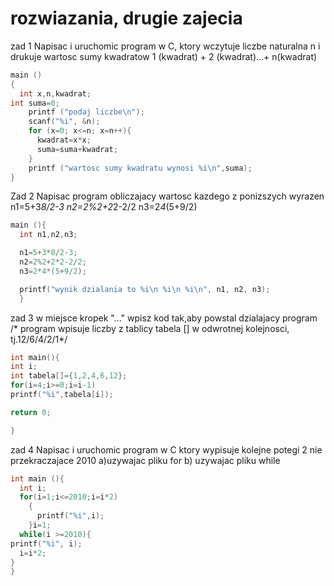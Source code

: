 # rozwiazania, drugie zajecia
zad 1
Napisac i uruchomic program w C, ktory wczytuje liczbe naturalna n
i drukuje wartosc sumy kwadratow 1 (kwadrat) + 2 (kwadrat)...+ n(kwadrat)

```c
main ()
{
  int x,n,kwadrat;
int suma=0;
    printf ("podaj liczbe\n");
    scanf("%i", &n);
    for (x=0; x<=n; x=n++){
      kwadrat=x*x;
      suma=suma+kwadrat;
    }
    printf ("wartosc sumy kwadratu wynosi %i\n",suma);
}
```
Zad 2
Napisac program obliczajacy wartosc kazdego z ponizszych wyrazen
n1=5+3*8/2-3
n2=2%2+2*2-2/2
n3=2*4*(5+9/2)

```c
main (){
  int n1,n2,n3;

  n1=5+3*8/2-3;
  n2=2%2+2*2-2/2;
  n3=2*4*(5+9/2);

  printf("wynik dzialania to %i\n %i\n %i\n", n1, n2, n3);
  }
```

zad 3
w miejsce kropek "..." wpisz kod tak,aby powstal dzialajacy program 
/* program wpisuje liczby z tablicy tabela [] w odwrotnej kolejnosci, tj.12/6/4/2/1*/

```c
int main(){
int i;
int tabela[]={1,2,4,6,12};
for(i=4;i>=0;i=i-1)
printf("%i",tabela[i]);

return 0;

}
```
zad 4
Napisac i uruchomic program w C ktory wypisuje kolejne potegi 2 nie przekraczajace 2010
a)uzywajac pliku for
b) uzywajac pliku while

```c
int main (){
  int i;
  for(i=1;i<=2010;i=i*2)
    {
      printf("%i",i);
    }i=1;
  while(i >=2010){
printf("%i", i);
  i=i*2;
}
}
```
